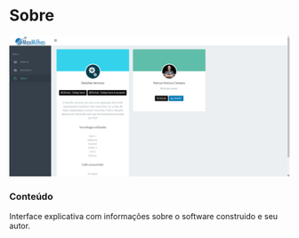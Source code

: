 # Sobre

![Galleria](images/img04.png)

### Conteúdo

Interface explicativa com informações sobre o software construido e seu autor.